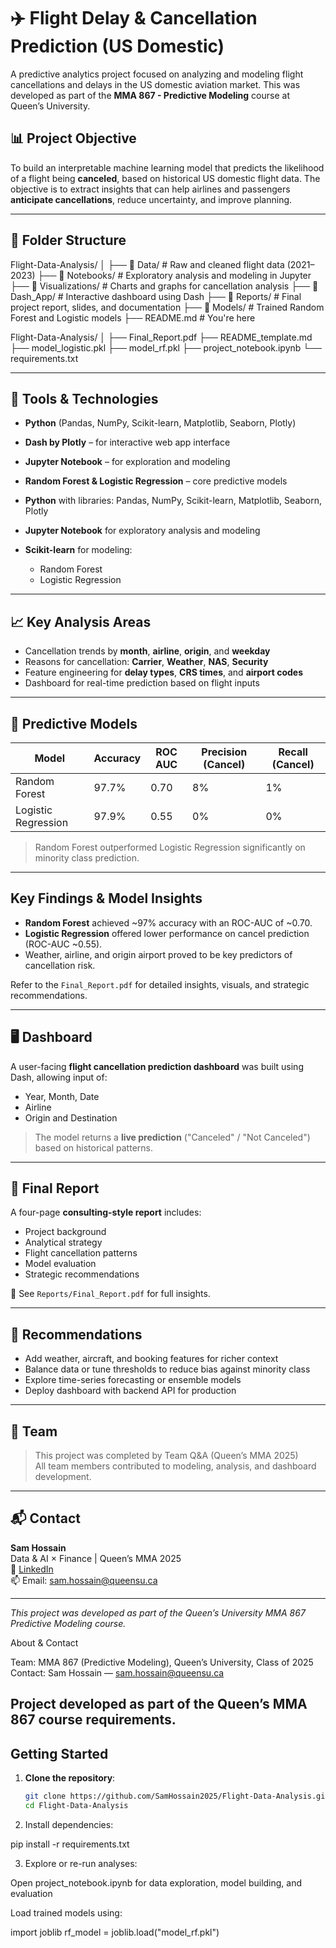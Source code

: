 # ✈️ Flight Delay & Cancellation Prediction (US Domestic)

A predictive analytics project focused on analyzing and modeling flight cancellations and delays in the US domestic aviation market. This was developed as part of the **MMA 867 - Predictive Modeling** course at Queen’s University.

## 📊 Project Objective

To build an interpretable machine learning model that predicts the likelihood of a flight being **canceled**, based on historical US domestic flight data. The objective is to extract insights that can help airlines and passengers **anticipate cancellations**, reduce uncertainty, and improve planning.

---

## 📁 Folder Structure

Flight-Data-Analysis/
│
├── 📂 Data/ # Raw and cleaned flight data (2021–2023)
├── 📂 Notebooks/ # Exploratory analysis and modeling in Jupyter
├── 📂 Visualizations/ # Charts and graphs for cancellation analysis
├── 📂 Dash_App/ # Interactive dashboard using Dash
├── 📂 Reports/ # Final project report, slides, and documentation
├── 📂 Models/ # Trained Random Forest and Logistic models
├── README.md # You're here

Flight-Data-Analysis/
│
├──  Final_Report.pdf
├──  README_template.md
├──  model_logistic.pkl
├──  model_rf.pkl
├──  project_notebook.ipynb
└──  requirements.txt


---

## 🔧 Tools & Technologies

- **Python** (Pandas, NumPy, Scikit-learn, Matplotlib, Seaborn, Plotly)
- **Dash by Plotly** – for interactive web app interface
- **Jupyter Notebook** – for exploration and modeling
- **Random Forest & Logistic Regression** – core predictive models

- **Python** with libraries: Pandas, NumPy, Scikit-learn, Matplotlib, Seaborn, Plotly
- **Jupyter Notebook** for exploratory analysis and modeling
- **Scikit-learn** for modeling:
  - Random Forest
  - Logistic Regression

---

## 📈 Key Analysis Areas

- Cancellation trends by **month**, **airline**, **origin**, and **weekday**
- Reasons for cancellation: **Carrier**, **Weather**, **NAS**, **Security**
- Feature engineering for **delay types**, **CRS times**, and **airport codes**
- Dashboard for real-time prediction based on flight inputs

---

## 🧠 Predictive Models

| Model               | Accuracy | ROC AUC | Precision (Cancel) | Recall (Cancel) |
|--------------------|----------|---------|---------------------|-----------------|
| Random Forest       | 97.7%    | 0.70    | 8%                  | 1%              |
| Logistic Regression | 97.9%    | 0.55    | 0%                  | 0%              |

> Random Forest outperformed Logistic Regression significantly on minority class prediction.

---
##  Key Findings & Model Insights

- **Random Forest** achieved ~97% accuracy with an ROC-AUC of ~0.70.
- **Logistic Regression** offered lower performance on cancel prediction (ROC-AUC ~0.55).
- Weather, airline, and origin airport proved to be key predictors of cancellation risk.

Refer to the `Final_Report.pdf` for detailed insights, visuals, and strategic recommendations.

---

## 🖥️ Dashboard

A user-facing **flight cancellation prediction dashboard** was built using Dash, allowing input of:
- Year, Month, Date
- Airline
- Origin and Destination

> The model returns a **live prediction** ("Canceled" / "Not Canceled") based on historical patterns.

---

## 📄 Final Report

A four-page **consulting-style report** includes:
- Project background
- Analytical strategy
- Flight cancellation patterns
- Model evaluation
- Strategic recommendations

📎 See `Reports/Final_Report.pdf` for full insights.

---

## 📌 Recommendations

- Add weather, aircraft, and booking features for richer context
- Balance data or tune thresholds to reduce bias against minority class
- Explore time-series forecasting or ensemble models
- Deploy dashboard with backend API for production

---

## 👥 Team

> This project was completed by Team Q&A (Queen’s MMA 2025)  
> All team members contributed to modeling, analysis, and dashboard development.

---

## 📬 Contact

**Sam Hossain**  
Data & AI × Finance | Queen’s MMA 2025  
🔗 [LinkedIn](https://www.linkedin.com/in/samhossain)  
📫 Email: sam.hossain@queensu.ca

---

_This project was developed as part of the Queen’s University MMA 867 Predictive Modeling course._


About & Contact

Team: MMA 867 (Predictive Modeling), Queen’s University, Class of 2025
Contact: Sam Hossain — sam.hossain@queensu.ca

Project developed as part of the Queen’s MMA 867 course requirements.
---


##  Getting Started

1. **Clone the repository**:
   ```bash
   git clone https://github.com/SamHossain2025/Flight-Data-Analysis.git
   cd Flight-Data-Analysis

2. Install dependencies:

pip install -r requirements.txt

3. Explore or re-run analyses:

Open project_notebook.ipynb for data exploration, model building, and evaluation

Load trained models using:

import joblib
rf_model = joblib.load("model_rf.pkl")

